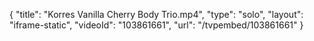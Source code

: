 {
    "title": "Korres Vanilla Cherry Body Trio.mp4",
    "type": "solo",
    "layout": "iframe-static",
    "videoId": "103861661",
    "url": "\/tvpembed\/103861661"
}